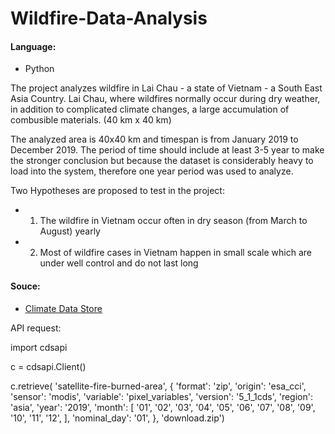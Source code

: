# Wildfire-Data-Analysis

#### Language: 
- Python

The project analyzes wildfire in Lai Chau - a state of Vietnam - a South East Asia Country. Lai Chau, where wildfires normally occur during dry weather, in addition to complicated climate changes, a large accumulation of combusible materials. (40 km x 40 km)

The analyzed area is 40x40 km and timespan is from January 2019 to December 2019. The period of time should include at least 3-5 year to make the stronger conclusion but because the dataset is considerably heavy to load into the system, therefore one year period was used to analyze. 

Two Hypotheses are proposed to test in the project: 
- 1. The wildfire in Vietnam occur often in dry season (from March to August) yearly
- 2. Most of wildfire cases in Vietnam happen in small scale which are under well control and do not last long

#### Souce: 
 - [Climate Data Store](https://cds.climate.copernicus.eu/)

API request: 

import cdsapi

c = cdsapi.Client()

c.retrieve(
    'satellite-fire-burned-area',
    {
        'format': 'zip',
        'origin': 'esa_cci',
        'sensor': 'modis',
        'variable': 'pixel_variables',
        'version': '5_1_1cds',
        'region': 'asia',
        'year': '2019',
        'month': [
            '01', '02', '03',
            '04', '05', '06',
            '07', '08', '09',
            '10', '11', '12',
        ],
        'nominal_day': '01',
    },
    'download.zip')



